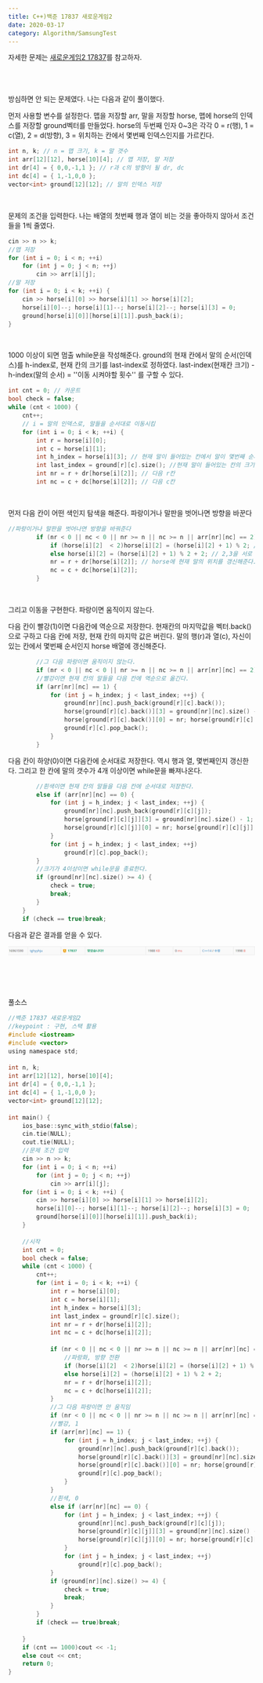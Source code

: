 ```yaml
---
title: C++)백준 17837 새로운게임2
date: 2020-03-17
category: Algorithm/SamsungTest
---
```


자세한 문제는 [새로운게임2 17837](https://www.acmicpc.net/problem/17837)를 참고하자.
<br/><br/><br/><br/>

방심하면 안 되는 문제였다. 나는 다음과 같이 풀이했다.

먼저 사용할 변수를 설정한다. 맵을 저장할 arr, 말을 저장할 horse, 맵에 horse의 인덱스를 저장할 ground벡터를 만들었다. horse의 두번째 인자 0~3은 각각 0 = r(행), 1 = c(열), 2 = d(방향), 3 = 위치하는 칸에서 몇번째 인덱스인지를 가르킨다.

```c
int n, k; // n = 맵 크기, k = 말 갯수
int arr[12][12], horse[10][4]; // 맵 저장, 말 저장
int dr[4] = { 0,0,-1,1 }; // r과 c의 방향이 될 dr, dc
int dc[4] = { 1,-1,0,0 };
vector<int> ground[12][12]; // 말의 인덱스 저장
```

<br/>

문제의 조건을 입력한다. 나는 배열의 첫번째 행과 열이 비는 것을 좋아하지 않아서 조건들을 1씩 줄였다.

```c
cin >> n >> k;
//맵 저장
for (int i = 0; i < n; ++i)
    for (int j = 0; j < n; ++j)
        cin >> arr[i][j];
//말 저장
for (int i = 0; i < k; ++i) {
    cin >> horse[i][0] >> horse[i][1] >> horse[i][2];
    horse[i][0]--; horse[i][1]--; horse[i][2]--; horse[i][3] = 0;
    ground[horse[i][0]][horse[i][1]].push_back(i);
}
```

<br/>

1000 이상이 되면 멈출 while문을 작성해준다. ground의 현재 칸에서 말의 순서(인덱스)를 h-index로, 현재 칸의 크기를 last-index로 정하였다. last-index(현재칸 크기) - h-index(말의 순서) = ''이동 시켜야할 횟수'' 를 구할 수 있다.

```c
int cnt = 0; // 카운트
bool check = false;
while (cnt < 1000) {
    cnt++;
    // i = 말의 인덱스로, 말들을 순서대로 이동시킴
    for (int i = 0; i < k; ++i) {
        int r = horse[i][0];
        int c = horse[i][1];
        int h_index = horse[i][3]; // 현재 말이 들어있는 칸에서 말이 몇번째 순서(인덱스)인지
        int last_index = ground[r][c].size(); //현재 말이 들어있는 칸의 크기
        int nr = r + dr[horse[i][2]]; // 다음 r칸
        int nc = c + dc[horse[i][2]]; // 다음 c칸
```

<br/>

먼저 다음 칸이 어떤 색인지 탐색을 해준다. 파랑이거나 말판을 벗어나면 방향을 바꾼다

```c
//파랑이거나 말판을 벗어나면 방향을 바꿔준다
        if (nr < 0 || nc < 0 || nr >= n || nc >= n || arr[nr][nc] == 2) {
            if (horse[i][2]	 < 2)horse[i][2] = (horse[i][2] + 1) % 2; // 0,1을 서로 바꿈
            else horse[i][2] = (horse[i][2] + 1) % 2 + 2; // 2,3을 서로 바꿈
            nr = r + dr[horse[i][2]]; // horse에 현재 말의 위치를 갱신해준다.
            nc = c + dc[horse[i][2]];
        }
```

<br/>

그리고 이동을 구현한다. 파랑이면 움직이지 않는다. 

다음 칸이 빨강(1)이면 다음칸에 역순으로 저장한다. 현재칸의 마지막값을 벡터.back()으로 구하고 다음 칸에 저장, 현재 칸의 마지막 값은 버린다. 말의 행(r)과 열(c), 자신이 있는 칸에서 몇번째 순서인지 horse 배열에 갱신해준다.

```c
		//그 다음 파랑이면 움직이지 않는다.
        if (nr < 0 || nc < 0 || nr >= n || nc >= n || arr[nr][nc] == 2) continue;
        //빨강이면 현재 칸의 말들을 다음 칸에 역순으로 옮긴다.
        if (arr[nr][nc] == 1) {
            for (int j = h_index; j < last_index; ++j) {
                ground[nr][nc].push_back(ground[r][c].back());
                horse[ground[r][c].back()][3] = ground[nr][nc].size() - 1;
                horse[ground[r][c].back()][0] = nr; horse[ground[r][c].back()][1] = nc;
                ground[r][c].pop_back();
            }
        }
```



다음 칸이 하양(0)이면 다음칸에 순서대로 저장한다. 역시 행과 열, 몇번째인지 갱신한다. 그리고 한 칸에 말의 갯수가 4개 이상이면 while문을 빠져나온다.

```c
        //흰색이면 현재 칸의 말들을 다음 칸에 순서대로 저장한다.
        else if (arr[nr][nc] == 0) {
            for (int j = h_index; j < last_index; ++j) {
                ground[nr][nc].push_back(ground[r][c][j]);
                horse[ground[r][c][j]][3] = ground[nr][nc].size() - 1;
                horse[ground[r][c][j]][0] = nr; horse[ground[r][c][j]][1] = nc;
            }
            for (int j = h_index; j < last_index; ++j)
                ground[r][c].pop_back();
        }
		//크기가 4이상이면 while문을 종료한다.
        if (ground[nr][nc].size() >= 4) {
            check = true;
            break;
        }
    }
    if (check == true)break;
```

다음과 같은 결과를 얻을 수 있다.

![image-20200113200421149](image-20200113200421149.png)

<br/><br/><br/><br/>풀소스

```c
//백준 17837 새로운게임2
//keypoint : 구현, 스택 활용
#include <iostream>
#include <vector>
using namespace std;

int n, k;
int arr[12][12], horse[10][4];
int dr[4] = { 0,0,-1,1 };
int dc[4] = { 1,-1,0,0 };
vector<int> ground[12][12];

int main() {
	ios_base::sync_with_stdio(false);
	cin.tie(NULL);
	cout.tie(NULL);
    //문제 조건 입력
	cin >> n >> k;
	for (int i = 0; i < n; ++i)
		for (int j = 0; j < n; ++j)
			cin >> arr[i][j];
	for (int i = 0; i < k; ++i) {
		cin >> horse[i][0] >> horse[i][1] >> horse[i][2];
		horse[i][0]--; horse[i][1]--; horse[i][2]--; horse[i][3] = 0;
		ground[horse[i][0]][horse[i][1]].push_back(i);
	}
    
    //시작
	int cnt = 0;
	bool check = false;
	while (cnt < 1000) {
		cnt++;
		for (int i = 0; i < k; ++i) {
			int r = horse[i][0];
			int c = horse[i][1];
			int h_index = horse[i][3];
			int last_index = ground[r][c].size();
			int nr = r + dr[horse[i][2]];
			int nc = c + dc[horse[i][2]];

			if (nr < 0 || nc < 0 || nr >= n || nc >= n || arr[nr][nc] == 2) {
				//파랑화, 방향 전환
				if (horse[i][2]	 < 2)horse[i][2] = (horse[i][2] + 1) % 2;
				else horse[i][2] = (horse[i][2] + 1) % 2 + 2;
				nr = r + dr[horse[i][2]];
				nc = c + dc[horse[i][2]];
			}
			//그 다음 파랑이면 안 움직임
			if (nr < 0 || nc < 0 || nr >= n || nc >= n || arr[nr][nc] == 2) continue;
			//빨강, 1
			if (arr[nr][nc] == 1) {
				for (int j = h_index; j < last_index; ++j) {
					ground[nr][nc].push_back(ground[r][c].back());
					horse[ground[r][c].back()][3] = ground[nr][nc].size() - 1;
					horse[ground[r][c].back()][0] = nr; horse[ground[r][c].back()][1] = nc;
					ground[r][c].pop_back();
				}
			}
			//흰색, 0
			else if (arr[nr][nc] == 0) {
				for (int j = h_index; j < last_index; ++j) {
					ground[nr][nc].push_back(ground[r][c][j]);
					horse[ground[r][c][j]][3] = ground[nr][nc].size() - 1;
					horse[ground[r][c][j]][0] = nr; horse[ground[r][c][j]][1] = nc;
				}
				for (int j = h_index; j < last_index; ++j)
					ground[r][c].pop_back();
			}
			if (ground[nr][nc].size() >= 4) {
				check = true;
				break;
			}
		}
		if (check == true)break;
		
	}
	if (cnt == 1000)cout << -1;
	else cout << cnt;
	return 0;
}
```


